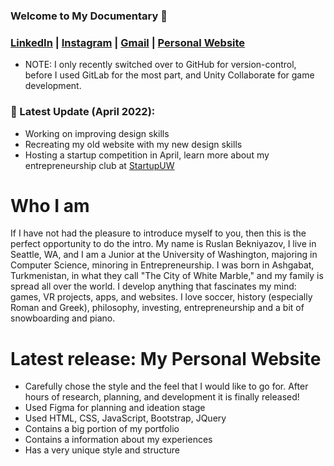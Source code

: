 ### Welcome to My Documentary 👋

### [LinkedIn](https://www.linkedin.com/in/ruslan-bekniyazov/) | [Instagram](https://www.instagram.com/shkeeper_/) | [Gmail](https://mail.google.com/mail/?view=cm&source=mailto&to=rus.bekniyazov@gmail.com) | [Personal Website](https://www.ruslanbekniyazov.com)

* NOTE: I only recently switched over to GitHub for version-control, before I used GitLab for the most part, and Unity Collaborate for game development.

### :tada: Latest Update (April 2022):
* Working on improving design skills
* Recreating my old website with my new design skills
* Hosting a startup competition in April, learn more about my entrepreneurship club at [StartupUW](https://startup-uw.com/)


# Who I am

If I have not had the pleasure to introduce myself to you, then this is the perfect opportunity to do the intro. My name is Ruslan Bekniyazov, I live in Seattle, WA, and I am a Junior at the University of Washington, majoring in Computer Science, minoring in Entrepreneurship. I was born in Ashgabat, Turkmenistan, in what they call "The City of White Marble," and my family is spread all over the world. I develop anything that fascinates my mind: games, VR projects, apps, and websites. I love soccer, history (especially Roman and Greek), philosophy, investing, entrepreneurship and a bit of snowboarding and piano.

# Latest release: My Personal Website
* Carefully chose the style and the feel that I would like to go for. After hours of research, planning, and development it is finally released!
* Used Figma for planning and ideation stage
* Used HTML, CSS, JavaScript, Bootstrap, JQuery
* Contains a big portion of my portfolio
* Contains a information about my experiences
* Has a very unique style and structure
